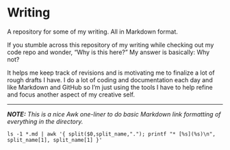 # Writing

A repository for some of my writing. All in Markdown format.

If you stumble across this repository of my writing while checking out my code repo and wonder, “Why is this here?” My answer is basically: Why not?

It helps me keep track of revisions and is motivating me to finalize a lot of rough drafts I have. I do a lot of coding and documentation each day and like Markdown and GitHub so I’m just using the tools I have to help refine and focus another aspect of my creative self.

***

***NOTE:** This is a nice Awk one-liner to do basic Markdown link formatting of everything in the directory.*

    ls -1 *.md | awk '{ split($0,split_name,"."); printf "* [%s](%s)\n", split_name[1], split_name[1] }'